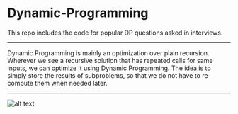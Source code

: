 # Dynamic-Programming
This repo includes the code for popular DP questions asked in interviews. 

---
Dynamic Programming is mainly an optimization over plain recursion. Wherever we see a recursive solution that has repeated calls for same inputs, we can optimize it using Dynamic Programming. The idea is to simply store the results of subproblems, so that we do not have to re-compute them when needed later.

--- 
![alt text](https://github.com/tycoon168/Dynamic-Programming/blob/fix-description/dp1.jpg?raw=true)
